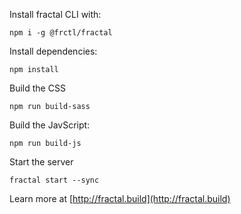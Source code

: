 Install fractal CLI with:

```
npm i -g @frctl/fractal
```

Install dependencies:

```
npm install
```

Build the CSS
```
npm run build-sass
```

Build the JavScript:
```
npm run build-js
```

Start the server
```
fractal start --sync
```

Learn more at [http://fractal.build](http://fractal.build)
